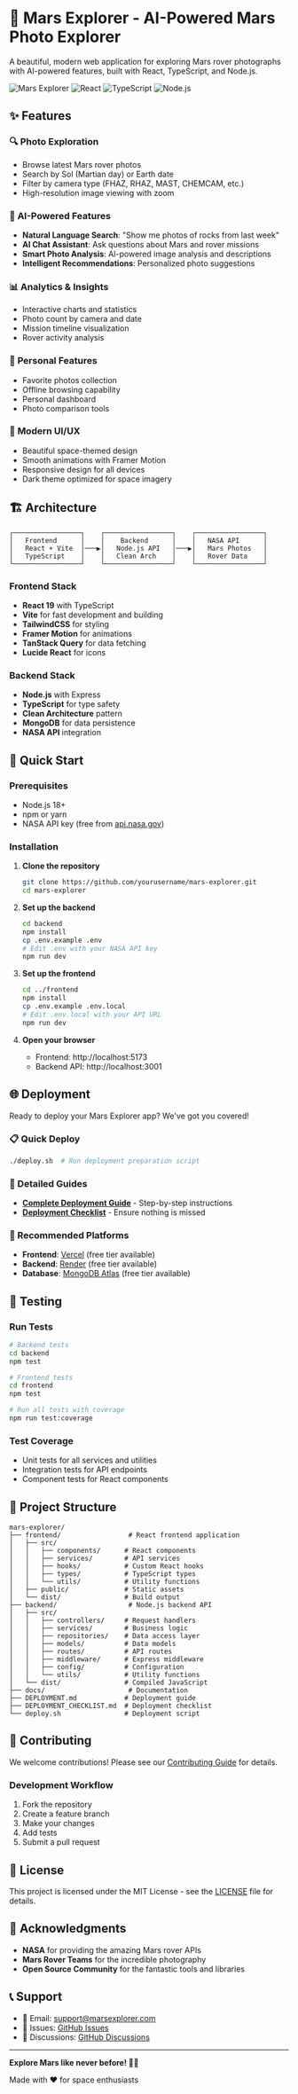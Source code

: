 # 🚀 Mars Explorer - AI-Powered Mars Photo Explorer

A beautiful, modern web application for exploring Mars rover photographs with AI-powered features, built with React, TypeScript, and Node.js.

![Mars Explorer](https://img.shields.io/badge/Mars-Explorer-red?style=for-the-badge&logo=rocket)
![React](https://img.shields.io/badge/React-19.1.0-blue?style=for-the-badge&logo=react)
![TypeScript](https://img.shields.io/badge/TypeScript-5.8.3-blue?style=for-the-badge&logo=typescript)
![Node.js](https://img.shields.io/badge/Node.js-18+-green?style=for-the-badge&logo=node.js)

## ✨ Features

### 🔍 **Photo Exploration**
- Browse latest Mars rover photos
- Search by Sol (Martian day) or Earth date
- Filter by camera type (FHAZ, RHAZ, MAST, CHEMCAM, etc.)
- High-resolution image viewing with zoom

### 🤖 **AI-Powered Features**
- **Natural Language Search**: "Show me photos of rocks from last week"
- **AI Chat Assistant**: Ask questions about Mars and rover missions
- **Smart Photo Analysis**: AI-powered image analysis and descriptions
- **Intelligent Recommendations**: Personalized photo suggestions

### 📊 **Analytics & Insights**
- Interactive charts and statistics
- Photo count by camera and date
- Mission timeline visualization
- Rover activity analysis

### 💾 **Personal Features**
- Favorite photos collection
- Offline browsing capability
- Personal dashboard
- Photo comparison tools

### 🎨 **Modern UI/UX**
- Beautiful space-themed design
- Smooth animations with Framer Motion
- Responsive design for all devices
- Dark theme optimized for space imagery

## 🏗️ Architecture

```
┌─────────────────┐    ┌─────────────────┐    ┌─────────────────┐
│   Frontend      │    │    Backend      │    │   NASA API      │
│   React + Vite  │───▶│   Node.js API   │───▶│   Mars Photos   │
│   TypeScript    │    │   Clean Arch    │    │   Rover Data    │
└─────────────────┘    └─────────────────┘    └─────────────────┘
```

### Frontend Stack
- **React 19** with TypeScript
- **Vite** for fast development and building
- **TailwindCSS** for styling
- **Framer Motion** for animations
- **TanStack Query** for data fetching
- **Lucide React** for icons

### Backend Stack
- **Node.js** with Express
- **TypeScript** for type safety
- **Clean Architecture** pattern
- **MongoDB** for data persistence
- **NASA API** integration

## 🚀 Quick Start

### Prerequisites
- Node.js 18+
- npm or yarn
- NASA API key (free from [api.nasa.gov](https://api.nasa.gov/))

### Installation

1. **Clone the repository**
   ```bash
   git clone https://github.com/yourusername/mars-explorer.git
   cd mars-explorer
   ```

2. **Set up the backend**
   ```bash
   cd backend
   npm install
   cp .env.example .env
   # Edit .env with your NASA API key
   npm run dev
   ```

3. **Set up the frontend**
   ```bash
   cd ../frontend
   npm install
   cp .env.example .env.local
   # Edit .env.local with your API URL
   npm run dev
   ```

4. **Open your browser**
   - Frontend: http://localhost:5173
   - Backend API: http://localhost:3001

## 🌐 Deployment

Ready to deploy your Mars Explorer app? We've got you covered!

### 📋 Quick Deploy
```bash
./deploy.sh  # Run deployment preparation script
```

### 📖 Detailed Guides
- **[Complete Deployment Guide](DEPLOYMENT.md)** - Step-by-step instructions
- **[Deployment Checklist](DEPLOYMENT_CHECKLIST.md)** - Ensure nothing is missed

### 🎯 Recommended Platforms
- **Frontend**: [Vercel](https://vercel.com/) (free tier available)
- **Backend**: [Render](https://render.com/) (free tier available)
- **Database**: [MongoDB Atlas](https://www.mongodb.com/atlas) (free tier available)

## 🧪 Testing

### Run Tests
```bash
# Backend tests
cd backend
npm test

# Frontend tests
cd frontend
npm test

# Run all tests with coverage
npm run test:coverage
```

### Test Coverage
- Unit tests for all services and utilities
- Integration tests for API endpoints
- Component tests for React components

## 📁 Project Structure

```
mars-explorer/
├── frontend/                 # React frontend application
│   ├── src/
│   │   ├── components/      # React components
│   │   ├── services/        # API services
│   │   ├── hooks/           # Custom React hooks
│   │   ├── types/           # TypeScript types
│   │   └── utils/           # Utility functions
│   ├── public/              # Static assets
│   └── dist/                # Build output
├── backend/                  # Node.js backend API
│   ├── src/
│   │   ├── controllers/     # Request handlers
│   │   ├── services/        # Business logic
│   │   ├── repositories/    # Data access layer
│   │   ├── models/          # Data models
│   │   ├── routes/          # API routes
│   │   ├── middleware/      # Express middleware
│   │   ├── config/          # Configuration
│   │   └── utils/           # Utility functions
│   └── dist/                # Compiled JavaScript
├── docs/                     # Documentation
├── DEPLOYMENT.md            # Deployment guide
├── DEPLOYMENT_CHECKLIST.md  # Deployment checklist
└── deploy.sh                # Deployment script
```

## 🤝 Contributing

We welcome contributions! Please see our [Contributing Guide](CONTRIBUTING.md) for details.

### Development Workflow
1. Fork the repository
2. Create a feature branch
3. Make your changes
4. Add tests
5. Submit a pull request

## 📄 License

This project is licensed under the MIT License - see the [LICENSE](LICENSE) file for details.

## 🙏 Acknowledgments

- **NASA** for providing the amazing Mars rover APIs
- **Mars Rover Teams** for the incredible photography
- **Open Source Community** for the fantastic tools and libraries

## 📞 Support

- 📧 Email: support@marsexplorer.com
- 🐛 Issues: [GitHub Issues](https://github.com/yourusername/mars-explorer/issues)
- 💬 Discussions: [GitHub Discussions](https://github.com/yourusername/mars-explorer/discussions)

---

**Explore Mars like never before! 🔴🚀**

Made with ❤️ for space enthusiasts 
